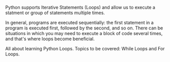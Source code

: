 Python supports Iterative Statements (Loops) and allow us to execute a statment or group of statements multiple times.

In general, programs are executed sequentially: the first statement in a program is executed first, followed by the second, and so on. There can be situations in which you may need to execute a block of code several times, and that's where loops become beneficial.


All about learning Python Loops. Topics to be covered: While Loops and For Loops.